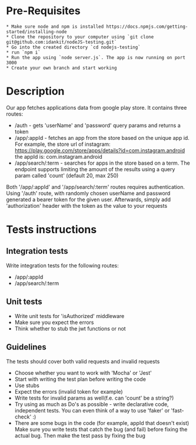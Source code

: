 # Pre-Requisites
    * Make sure node and npm is installed https://docs.npmjs.com/getting-started/installing-node
    * Clone the repository to your computer using `git clone git@github.com:idankit/nodeJS-testing.git`
    * Go into the created directory `cd nodejs-testing`
    * run `npm i`
    * Run the app using `node server.js`. The app is now running on port 3000
    * Create your own branch and start working
    
# Description
Our app fetches applications data from google play store.
It contains three routes:
* /auth - gets 'userName' and 'password' query params and returns a token
* /app/:appId - fetches an app from the store based on the unique app id.
For example, the store url of instagram:
https://play.google.com/store/apps/details?id=com.instagram.android
the appId is: com.instagram.android
* /app/search/:term - searches for apps in the store based on a term.
The endpoint supports limiting the amount of the results using a query param called 'count' (default 20, max 250)

Both '/app/:appId' and '/app/search/:term' routes requires authentication. 
Using '/auth' route, with randomly chosen userName and password generated a bearer token for the given user.
Afterwards, simply add 'authorization' header with the token as the value to your requests


# Tests instructions
## Integration tests
Write integration tests for the following routes:
* /app/:appId
* /app/search/:term

## Unit tests
* Write unit tests for 'isAuthorized' middleware
* Make sure you expect the errors
* Think whether to stub the jwt functions or not

## Guidelines
The tests should cover both valid requests and invalid requests
* Choose whether you want to work with 'Mocha' or 'Jest'
* Start with writing the test plan before writing the code 
* Use stubs
* Expect the errors (invalid token for example)
* Write tests for invalid params as well(f.e. can 'count' be a string?)
* Try using as much as Do's as possible - write declarative code, independent tests.
You can even think of a way to use 'faker' or 'fast-check' :)
* There are some bugs in the code (for example, appId that doesn't exist)
Make sure you write tests that catch the bug (and fail) before fixing the actual bug. Then make the test pass by fixing the bug
